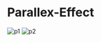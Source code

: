 # Parallex-Effect
![p1](https://github.com/sattunikam/Parallex-Effect/assets/98211397/0565c862-c66f-46e0-b8b0-4108075f6cdd)
![p2](https://github.com/sattunikam/Parallex-Effect/assets/98211397/607ae264-2a30-403f-8f09-170631aa50c8)
